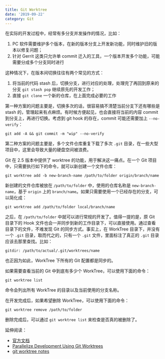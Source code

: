 ```yaml
---
title: Git Worktree
date: '2019-09-22'
category: Git
---
```


在实际的开发过程中，经常有多分支并发操作的情况，比如：

1. PC 软件需要维护多个版本，在新的版本分支上开发新功能，同时维护旧的版本以修复问题；
2. 针对 Gerrit 这类只允许单 commit 迁入的工具，一个版本开发多个功能，可能需要分成多个分支同时进行

这种情况下，在版本间切换往往有两个常见的方式：

1. 将当前的代码 stash 后，切换分支，进行对应的处理，处理完了再回到原来的分支 `git stash pop` 继续原先的开发工作；
2. 直接 `git clone` 一个新的仓库，在上面完成必要的工作

第一种方案的问题主要是，切换多次的话，很容易搞不清楚当前分支下还有哪些是 stash 的，管理起来有点麻烦。有时候方便起见，也会直接将当前的内容 commit 到分支上，再进行切换。考虑到 git hook 的存在，commit 可能还需要加上 `--no-verify`：

```shell
git add -A && git commit -m "wip" --no-verify
```

第二种方案的问题主要是，多个文件仓库重复下载了多次 `.git` 目录，在一些大型项目中，这里会导致大量的硬盘空间被浪费。

Git 在 2.5 版本中提供了 worktree 的功能，用于解决这一痛点。在一个 Git 项目中，只需要执行如下的命令，就可以新创建一个文件仓库：

```shell
git worktree add -b new-branch-name /path/to/folder origin/branch/name
```

新创建的文件仓库被放在 `/path/to/folder` 中，使用的仓库名称是 `new-branch-name`，基于 `origin` 上的 `branch/name`。如果只需要使用一个已经存在的分支，可以简化成：

```shell
git worktree add /path/to/folder local/branch/name
```

之后，在 `/path/to/folder` 中就可以进行常规的开发了。值得一提的是，原 Git 目录下的 Hook 文件也会一并同步到新的工作目录下，可以直接使用。通过查看目录下的文件，不难发现 Git 的同步方式。事实上，在 WorkTree 目录下，并没有一个 `.git` 目录，取而代之的，只有一个 `.git` 文件，里面标注了真正的 `.git` 目录应该去那里查找。比如：

```plain
gitdir: /path/to/actual/.git/worktrees/name
```

也正因为如此，WorkTree 下所有的 Git 配置都是同步的。

如果需要查看当前的 Git 中到底有多少个 WorkTree，可以使用下面的命令：

```shell
git worktree list
```

命令会列出所有 WorkTree 的目录以及当前使用的分支名称。

在开发完成后，如果希望删除 WorkTree，可以使用下面的命令：

```shell
git worktree remove /path/to/folder
```

删除完成后，可以通过 `git worktree list` 来检查是否真的被删除了。

延伸阅读：

+ [官方文档](https://git-scm.com/docs/git-worktree)
+ [Parallelize Development Using Git Worktrees](https://spin.atomicobject.com/2016/06/26/parallelize-development-git-worktrees/)
+ [git worktree notes](https://www.saltycrane.com/blog/2017/05/git-worktree-notes/)
